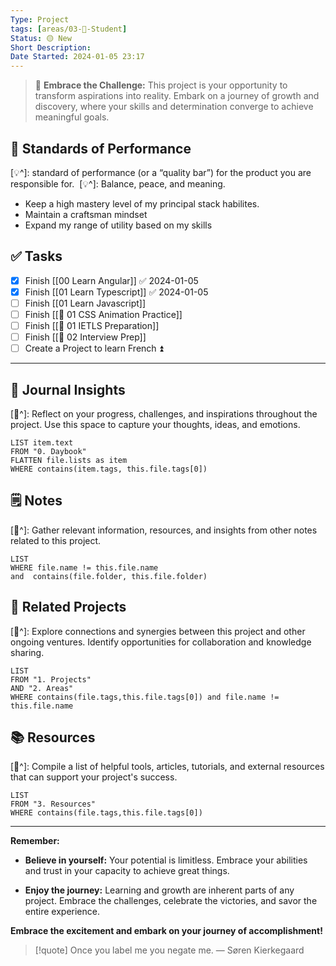 ```yaml
---
Type: Project
tags: [areas/03-🏫-Student]
Status: 🟡 New
Short Description:
Date Started: 2024-01-05 23:17
---
```

> 🌟 **Embrace the Challenge:** 
> This project is your opportunity to transform aspirations into reality. Embark on a journey of growth and discovery, where your skills and determination converge to achieve meaningful goals.

## 🎯 **Standards of Performance**
[💡^]: standard of performance (or a “quality bar”) for the product you are responsible for. 
[💡^]: Balance, peace, and meaning. 
- Keep a high mastery level of my principal stack habilites. 
- Maintain a craftsman mindset
- Expand my range of utility based on my skills
## ✅ **Tasks**

- [x] Finish [[00 Learn Angular]] ✅ 2024-01-05
- [x] Finish [[01 Learn Typescript]] ✅ 2024-01-05
- [ ] Finish [[01 Learn Javascript]]
- [ ] Finish [[🚀 01 CSS Animation Practice]]
- [ ] Finish [[🚀 01 IETLS Preparation]]
- [ ] Finish [[🚀 02 Interview Prep]]
- [ ] Create a Project to learn French ⏫ 

---
## 📖 Journal Insights
[💭^]: Reflect on your progress, challenges, and inspirations throughout the project. Use this space to capture your thoughts, ideas, and emotions.

``` dataview
LIST item.text
FROM "0. Daybook"
FLATTEN file.lists as item
WHERE contains(item.tags, this.file.tags[0])

```

## 🗒 Notes
[💭^]: Gather relevant information, resources, and insights from other notes related to this project.
``` dataview
LIST 
WHERE file.name != this.file.name 
and  contains(file.folder, this.file.folder)
```


## 🤝 Related Projects
[💭^]: Explore connections and synergies between this project and other ongoing ventures. Identify opportunities for collaboration and knowledge sharing.
``` dataview
LIST 
FROM "1. Projects"
AND "2. Areas"
WHERE contains(file.tags,this.file.tags[0]) and file.name != this.file.name
```

## 📚 Resources
[💭^]: Compile a list of helpful tools, articles, tutorials, and external resources that can support your project's success.
``` dataview
LIST 
FROM "3. Resources"
WHERE contains(file.tags,this.file.tags[0])
```


---
**Remember:**

- **Believe in yourself:** Your potential is limitless. Embrace your abilities and trust in your capacity to achieve great things.

- **Enjoy the journey:** Learning and growth are inherent parts of any project. Embrace the challenges, celebrate the victories, and savor the entire experience.

**Embrace the excitement and embark on your journey of accomplishment!**

> [!quote] Once you label me you negate me.
> — Søren Kierkegaard

